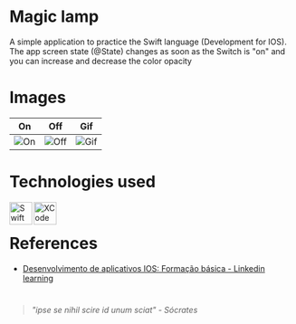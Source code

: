 # Magic lamp

A simple application to practice the Swift language (Development for IOS). The app screen state (@State) changes as soon as the Switch is "on" and you can increase and decrease the color opacity

# Images

| On | Off | Gif | 
|:---------------------------------------:|:-----------------------------------:|:-------------------------------:|
| ![On](https://i.postimg.cc/TwR77v2B/lampada-ligada.png) | ![Off](https://i.postimg.cc/KY7pD8bn/lamapada-desligada.png) | ![Gif](https://media.giphy.com/media/4J12XXDj7z3Xnxaki4/giphy.gif) | 

# Technologies used

<img align="left" alt="Swift" width="40px" src="https://i.postimg.cc/kGjWnkm6/swift.png"/>
<img align="left" alt="XCode" width="40px" src="https://i.postimg.cc/R0rp5nGr/Xcode-icon.png"/>

&nbsp;


# References

- [Desenvolvimento de aplicativos IOS: Formação básica - Linkedin learning](https://www.linkedin.com/learning-login/share?forceAccount=false&redirect=https%3A%2F%2Fwww.linkedin.com%2Flearning%2Fdesenvolvimento-de-aplicativos-ios-formacao-basica%3Ftrk%3Dshare_ent_url%26shareId%3DAUAtM14YSFu9C8mAdfQHLA%253D%253D)

#

> _"ipse se nihil scire id unum sciat" - Sócrates_

